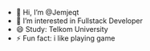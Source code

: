 - 👋 Hi, I’m @Jemjeqt
- 👀 I’m interested in Fullstack Developer
- 😄 Study: Telkom University
- ⚡ Fun fact:  i like playing game

<!---
Jemjeqt/Jemjeqt is a ✨ special ✨ repository because its `README.md` (this file) appears on your GitHub profile.
You can click the Preview link to take a look at your changes.
--->
